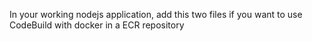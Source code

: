 In your working nodejs application, add this two files if you want to use CodeBuild with docker in a ECR repository
